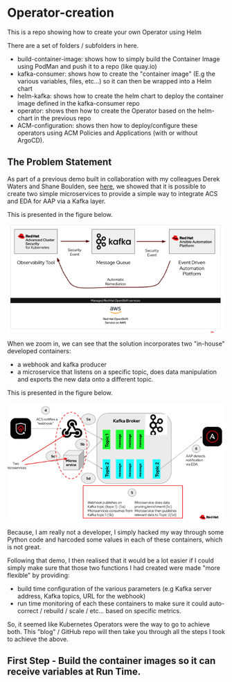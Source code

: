 # Operator-creation
This is a repo showing how to create your own Operator using Helm

There are a set of folders / subfolders in here.

- build-container-image: shows how to simply build the Container Image using PodMan and push it to a repo (like quay.io)
- kafka-consumer: shows how to create the "container image" (E.g the various variables, files, etc...) so it can then be wrapped into a Helm chart
- helm-kafka: shows how to create the helm chart to deploy the container image defined in the kafka-consumer repo
- operator: shows then how to create the Operator based on the helm-chart in the previous repo
- ACM-configuration: shows then how to deploy/configure these operators using ACM Policies and Applications (with or without ArgoCD).



## The Problem Statement

As part of a previous demo built in collaboration with my colleagues Derek Waters and Shane Boulden, see [here](https://github.com/SimonDelord/ACS-Kafka-Demo-), we showed that it is possible to create two simple microservices to provide a simple way to integrate ACS and EDA for AAP via a Kafka layer. 

This is presented in the figure below.

![Browser](https://github.com/SimonDelord/Operator-creation/blob/main/images/Problem-Statement-Figure-1.png)

When we zoom in, we can see that the solution incorporates two "in-house" developed containers:
 - a webhook and kafka producer
 - a microservice that listens on a specific topic, does data manipulation and exports the new data onto a different topic.

This is presented in the figure below.

![Browser](https://github.com/SimonDelord/Operator-creation/blob/main/images/Problem-Statement-Figure-2.png)

Because, I am really not a developer, I simply hacked my way through some Python code and harcoded some values in each of these containers, which is not great.

Following that demo, I then realised that it would be a lot easier if I could simply make sure that those two functions I had created were made "more flexible" by providing:
 - build time configuration of the various parameters (e.g Kafka server address, Kafka topics, URL for the webhook)
 - run time monitoring of each these containers to make sure it could auto-correct / rebuild / scale / etc... based on specific metrics.

So, it seemed like Kubernetes Operators were the way to go to achieve both.
This "blog" / GitHub repo will then take you through all the steps I took to achieve the above.

## First Step - Build the container images so it can receive variables at Run Time.


